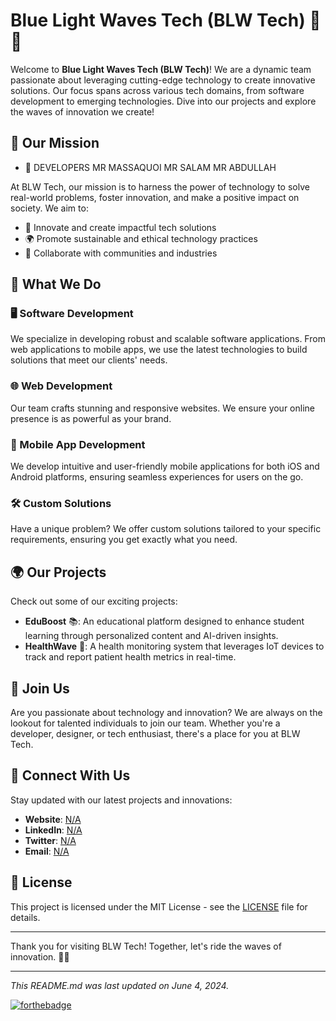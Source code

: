 # Blue Light Waves Tech (BLW Tech) 🌊💡

Welcome to **Blue Light Waves Tech (BLW Tech)**! We are a dynamic team passionate about leveraging cutting-edge technology to create innovative solutions. Our focus spans across various tech domains, from software development to emerging technologies. Dive into our projects and explore the waves of innovation we create!

## 🚀 Our Mission

- 🧊 DEVELOPERS   MR MASSAQUOI       MR SALAM     MR  ABDULLAH

At BLW Tech, our mission is to harness the power of technology to solve real-world problems, foster innovation, and make a positive impact on society. We aim to:

- 🌟 Innovate and create impactful tech solutions
- 🌍 Promote sustainable and ethical technology practices
- 🤝 Collaborate with communities and industries

## 💼 What We Do

### 🖥️ Software Development
We specialize in developing robust and scalable software applications. From web applications to mobile apps, we use the latest technologies to build solutions that meet our clients' needs.

### 🌐 Web Development
Our team crafts stunning and responsive websites. We ensure your online presence is as powerful as your brand.

### 📱 Mobile App Development
We develop intuitive and user-friendly mobile applications for both iOS and Android platforms, ensuring seamless experiences for users on the go.

### 🛠️ Custom Solutions
Have a unique problem? We offer custom solutions tailored to your specific requirements, ensuring you get exactly what you need.

## 🌍 Our Projects

Check out some of our exciting projects:

- **EduBoost** 📚: An educational platform designed to enhance student learning through personalized content and AI-driven insights.
- **HealthWave** 🏥: A health monitoring system that leverages IoT devices to track and report patient health metrics in real-time.

## 📢 Join Us

Are you passionate about technology and innovation? We are always on the lookout for talented individuals to join our team. Whether you're a developer, designer, or tech enthusiast, there's a place for you at BLW Tech. 

## 🤝 Connect With Us

Stay updated with our latest projects and innovations:

- **Website**: [N/A](https://www.blwtech.com)
- **LinkedIn**: [N/A](https://www.linkedin.com/company/blwtech)
- **Twitter**: [N/A](https://twitter.com/BLWTech)
- **Email**: [N/A](contact@blwtech.com)

## 📄 License

This project is licensed under the MIT License - see the [LICENSE](LICENSE) file for details.

---

Thank you for visiting BLW Tech! Together, let's ride the waves of innovation. 🌊💡

---

*This README.md was last updated on June 4, 2024.*

[![forthebadge](https://forthebadge.com/images/badges/built-with-love.svg)](https://forthebadge.com)
